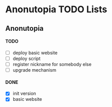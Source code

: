 # Anonutopia TODO Lists

## Anonutopia

#### TODO

- [ ] deploy basic website
- [ ] deploy script
- [ ] register nickname for somebody else
- [ ] upgrade mechanism

#### DONE

- [x] init version
- [x] basic website

